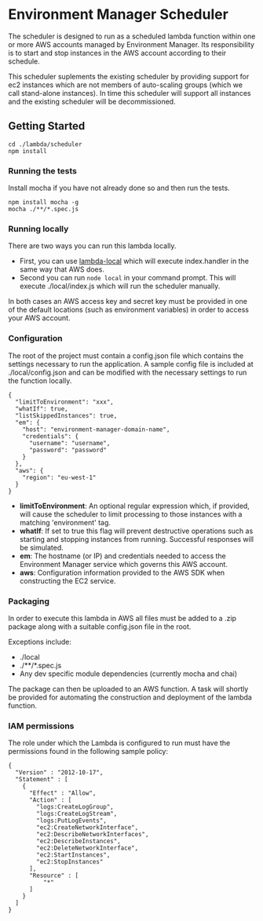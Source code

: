 # Environment Manager Scheduler

The scheduler is designed to run as a scheduled lambda function within one or more AWS accounts managed by Environment Manager. Its responsibility is to start and stop instances in the AWS account according to their schedule.

This scheduler suplements the existing scheduler by providing support for ec2 instances which are not members of auto-scaling groups (which we call stand-alone instances). In time this scheduler will support all instances and the existing scheduler will be decommissioned.

## Getting Started

```
cd ./lambda/scheduler
npm install
```

### Running the tests

Install mocha if you have not already done so and then run the tests.

```
npm install mocha -g
mocha ./**/*.spec.js
```

### Running locally

There are two ways you can run this lambda locally.

- First, you can use [lambda-local](https://www.npmjs.com/package/lambda-local) which will execute index.handler in the same way that AWS does.
- Second you can run ``` node local ``` in your command prompt. This will execute ./local/index.js which will run the scheduler manually.

In both cases an AWS access key and secret key must be provided in one of the default locations (such as environment variables) in order to access your AWS account.

### Configuration

The root of the project must contain a config.json file which contains the settings necessary to run the application. A sample config file is included at ./local/config.json and can be modified with the necessary settings to run the function locally.

```
{
  "limitToEnvironment": "xxx",
  "whatIf": true,
  "listSkippedInstances": true,
  "em": {
    "host": "environment-manager-domain-name",
    "credentials": {
      "username": "username",
      "password": "password"
    }
  },
  "aws": {
    "region": "eu-west-1"
  }
}
```

- **limitToEnvironment**: An optional regular expression which, if provided, will cause the scheduler to limit processing to those instances with a matching 'environment' tag.
- **whatIf**: If set to true this flag will prevent destructive operations such as starting and stopping instances from running. Successful responses will be simulated.
- **em**: The hostname (or IP) and credentials needed to access the Environment Manager service which governs this AWS account.
- **aws**: Configuration information provided to the AWS SDK when constructing the EC2 service.

### Packaging

In order to execute this lambda in AWS all files must be added to a .zip package along with a suitable config.json file in the root.

Exceptions include:

- ./local
- ./**/\*.spec.js
- Any dev specific module dependencies (currently mocha and chai)

The package can then be uploaded to an AWS function. A task will shortly be provided for automating the construction and deployment of the lambda function.

### IAM permissions

The role under which the Lambda is configured to run must have the permissions found in the following sample policy:

```
{
  "Version" : "2012-10-17",
  "Statement" : [
    {
      "Effect" : "Allow",
      "Action" : [
        "logs:CreateLogGroup",
        "logs:CreateLogStream",
        "logs:PutLogEvents",
        "ec2:CreateNetworkInterface",
        "ec2:DescribeNetworkInterfaces",
        "ec2:DescribeInstances",
        "ec2:DeleteNetworkInterface",
        "ec2:StartInstances",
        "ec2:StopInstances"
      ],
      "Resource" : [
          "*"
      ]
    }
  ]
}
```